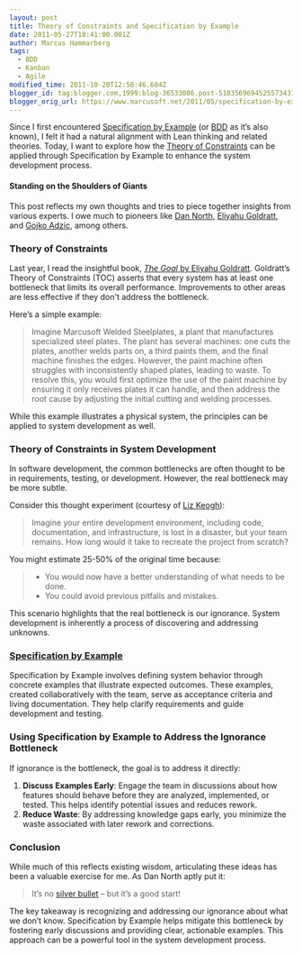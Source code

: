 ```yaml
---
layout: post
title: Theory of Constraints and Specification by Example
date: 2011-05-27T18:41:00.001Z
author: Marcus Hammarberg
tags:
  - BDD
  - Kanban
  - Agile
modified_time: 2011-10-20T12:58:46.684Z
blogger_id: tag:blogger.com,1999:blog-36533086.post-5183569694525573431
blogger_orig_url: https://www.marcusoft.net/2011/05/specification-by-example-and-theory-of.html
---
```


Since I first encountered [Specification by Example](http://specificationbyexample.com/) (or [BDD](http://en.wikipedia.org/wiki/Behavior_Driven_Development) as it’s also known), I felt it had a natural alignment with Lean thinking and related theories. Today, I want to explore how the [Theory of Constraints](http://en.wikipedia.org/wiki/Theory_of_Constraints) can be applied through Specification by Example to enhance the system development process.

#### Standing on the Shoulders of Giants

This post reflects my own thoughts and tries to piece together insights from various experts. I owe much to pioneers like [Dan North](http://www.blogger.com/www.dannorth.net), [Eliyahu Goldratt](http://en.wikipedia.org/wiki/Eliyahu_M._Goldratt), and [Gojko Adzic](http://gojko.net/), among others.

### Theory of Constraints

Last year, I read the insightful book, [*The Goal* by Eliyahu Goldratt](http://www.amazon.com/Goal-Process-Ongoing-Improvement/dp/0884271781). Goldratt’s Theory of Constraints (TOC) asserts that every system has at least one bottleneck that limits its overall performance. Improvements to other areas are less effective if they don't address the bottleneck.

Here’s a simple example:

> Imagine Marcusoft Welded Steelplates, a plant that manufactures specialized steel plates. The plant has several machines: one cuts the plates, another welds parts on, a third paints them, and the final machine finishes the edges. However, the paint machine often struggles with inconsistently shaped plates, leading to waste. To resolve this, you would first optimize the use of the paint machine by ensuring it only receives plates it can handle, and then address the root cause by adjusting the initial cutting and welding processes.

While this example illustrates a physical system, the principles can be applied to system development as well.

### Theory of Constraints in System Development

In software development, the common bottlenecks are often thought to be in requirements, testing, or development. However, the real bottleneck may be more subtle.

Consider this thought experiment (courtesy of [Liz Keogh](http://skillsmatter.com/expert-profile/agile-testing/elizabeth-keogh)):

> Imagine your entire development environment, including code, documentation, and infrastructure, is lost in a disaster, but your team remains. How long would it take to recreate the project from scratch?

You might estimate 25-50% of the original time because:

> - You would now have a better understanding of what needs to be done.
> - You could avoid previous pitfalls and mistakes.

This scenario highlights that the real bottleneck is our ignorance. System development is inherently a process of discovering and addressing unknowns.

### [Specification by Example](http://specificationbyexample.com/)

Specification by Example involves defining system behavior through concrete examples that illustrate expected outcomes. These examples, created collaboratively with the team, serve as acceptance criteria and living documentation. They help clarify requirements and guide development and testing.

### Using Specification by Example to Address the Ignorance Bottleneck

If ignorance is the bottleneck, the goal is to address it directly:

1. **Discuss Examples Early**: Engage the team in discussions about how features should behave before they are analyzed, implemented, or tested. This helps identify potential issues and reduces rework.
2. **Reduce Waste**: By addressing knowledge gaps early, you minimize the waste associated with later rework and corrections.

### Conclusion

While much of this reflects existing wisdom, articulating these ideas has been a valuable exercise for me. As Dan North aptly put it:

> It’s no [silver bullet](http://en.wikipedia.org/wiki/History_of_software_engineering#1985_to_1989:_No_silver_bullet) – but it’s a good start!

The key takeaway is recognizing and addressing our ignorance about what we don’t know. Specification by Example helps mitigate this bottleneck by fostering early discussions and providing clear, actionable examples. This approach can be a powerful tool in the system development process.
